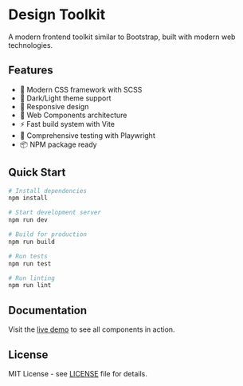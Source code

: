 # Design Toolkit

A modern frontend toolkit similar to Bootstrap, built with modern web technologies.

## Features

- 🎨 Modern CSS framework with SCSS
- 🌙 Dark/Light theme support
- 📱 Responsive design
- 🧩 Web Components architecture
- ⚡ Fast build system with Vite
- 🧪 Comprehensive testing with Playwright
- 📦 NPM package ready

## Quick Start

```bash
# Install dependencies
npm install

# Start development server
npm run dev

# Build for production
npm run build

# Run tests
npm run test

# Run linting
npm run lint
```

## Documentation

Visit the [live demo](https://your-username.github.io/design-toolkit/) to see all components in action.

## License

MIT License - see [LICENSE](LICENSE) file for details.
